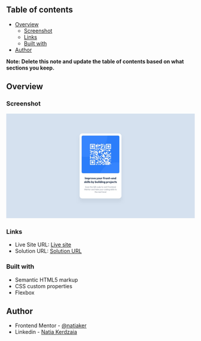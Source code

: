## Table of contents

- [Overview](#overview)
  - [Screenshot](#screenshot)
  - [Links](#links)
  - [Built with](#built-with)
- [Author](#author)


**Note: Delete this note and update the table of contents based on what sections you keep.**

## Overview

### Screenshot

![](design/desktop-design.jpg)

### Links

- Live Site URL: [Live site](https://natiaker.github.io/QR-code-component/)
- Solution URL: [Solution URL](https://github.com/natiaker/QR-code-component)

### Built with

- Semantic HTML5 markup
- CSS custom properties
- Flexbox

## Author

- Frontend Mentor - [@natiaker](https://www.frontendmentor.io/profile/natiaker)
- Linkedin - [Natia Kerdzaia](linkedin.com/in/natiaker/)

